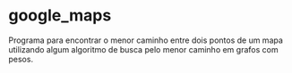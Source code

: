 # google_maps
Programa para encontrar o menor caminho entre dois pontos de um mapa utilizando algum algoritmo de busca pelo menor caminho em grafos com pesos.
